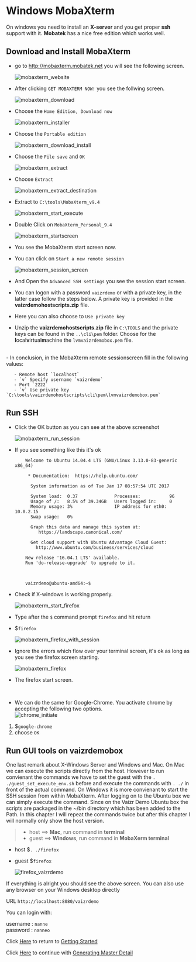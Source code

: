 # Windows MobaXterm

On windows you need to install an **X-server** and you get proper **ssh** support with it. **Mobatek** has a nice free edition which works well.

## Download and Install MobaXterm
- go to <a href="http://mobaxterm.mobatek.net" target="_blank">http://mobaxterm.mobatek.net</a> you will see the following screen.  

    ![mobaxterm_website](./../images/mobaxterm_website.png)  

- After clicking `GET MOBAXTERM NOW!` you see the follwing screen.  

    ![mobaxterm_download](./../images/mobaxterm_download.png)


- Choose the `Home Edition, Download now`  

    ![mobaxterm_installer](./../images/mobaxterm_installer.png)

- Choose the `Portable edition`  

    ![mobaxterm_download_install](./../images/mobaxterm_download_portable.png)

- Choose the `File save` and `OK` 

    ![mobaxterm_extract](./../images/mobaxterm_extract.png)

- Choose `Extract`

    ![mobaxterm_extract_destination](./../images/mobaxterm_extract_destination.png)

- Extract to `C:\tools\MobaXterm_v9.4`

    ![mobaxterm_start_execute](./../images/mobaxterm_start_execute.png)

- Double Click on `MobaXterm_Personal_9.4`

    ![mobaxterm_startscreen](./../images/mobaxterm_startscreen.png)

- You see the MobaXterm start screen now.  
- You can click on `Start a new remote session` 

    ![mobaxterm_session_screen](./../images/mobaxterm_session_screen.png)

- And Open the `Advanced SSH settings` you see the session start screen.  

- You can logon with a password `vaizrdemo` or with a private key, in the latter case follow the steps below. A private key is provided in the **vaizrdemohostscripts.zip** file. 

- Here you can also choose to `Use private key`

- Unzip the **vaizrdemohostscripts.zip** file in `C:\TOOLS` and the private keys can be found in the `..\cli\pem` folder. Choose for the **l**ocal**v**irtual**m**achine the `lvmvaizrdemobox.pem` file.  
<br>
- In conclusion, in the MobaXterm remote sessionscreen fill in the following values:

       - Remote host `localhost`
       - `v` Specify username `vaizrdemo`
       - Port `2222`
       - `v` Use private key `C:\tools\vaizrdemohostscripts\cli\pem\lvmvaizrdemobox.pem`  

## Run SSH
- Click the OK button as you can see at the above screenshot

    ![mobaxterm_run_session](./../images/mobaxterm_run_session.png)

- If you see something like this it's ok  

          Welcome to Ubuntu 14.04.4 LTS (GNU/Linux 3.13.0-83-generic x86_64)

           * Documentation:  https://help.ubuntu.com/

            System information as of Tue Jan 17 08:57:54 UTC 2017

            System load:  0.37              Processes:           96
            Usage of /:   8.5% of 39.34GB   Users logged in:     0
            Memory usage: 3%                IP address for eth0: 10.0.2.15
            Swap usage:   0%

            Graph this data and manage this system at:
               https://landscape.canonical.com/

            Get cloud support with Ubuntu Advantage Cloud Guest:
              http://www.ubuntu.com/business/services/cloud

          New release '16.04.1 LTS' available.
          Run 'do-release-upgrade' to upgrade to it.



          vaizrdemo@ubuntu-amd64:~$

- Check if X-windows is working properly.

    ![mobaxterm_start_firefox](./../images/mobaxterm_start_firefox.png)

- Type after the `$` command prompt `firefox` and hit return
- $`firefox`

    ![mobaxterm_firefox_with_session](./../images/mobaxterm_firefox_with_session.png)

- Ignore the errors which flow over your terminal screen, it's ok as long as you see the firefox screen starting.

    ![mobaxterm_firefox](./../images/mobaxterm_firefox.png)

- The firefox start screen.  
<br>

- We can do the same for Google-Chrome. You activate chrome by accepting the following two options.  
    ![chrome_initiate](./../images/chrome_initiate.png)

1. $`google-chrome`
2. choose `OK`

## Run GUI tools on vaizrdemobox
One last remark about X-Windows Server and Windows and Mac. On Mac we can execute the scripts directly from the host. However to run convienant the commands we have to set the guest with the `. ./guest_set_execute_env.sh` before and execute the commands with `. ./` in front of the actual command. On Windows it is more convienant to start the SSH session from within MobaXterm. After logging on to the Ubuntu box we can simply execute the command. Since on the Vaizr Demo Ubuntu box the scripts are packaged in the ~/bin directory which has been added to the Path. In this chapter I will repeat the commands twice but after this chapter I will normally only show the host version.

>  * host ==> **Mac**, run command in **terminal**
>   * guest ==> **Windows**, run command in **MobaXerm terminal**  

* host  $`. ./firefox`
* guest $`firefox`

    ![firefox_vaizrdemo](./../images/firefox_vaizrdemo.png)

If everything is alright you should see the above screen. You can also use any browser on your Windows desktop directly  

URL `http://localhost:8080/vaizrdemo`  

You can login with:

username : `nanne`  
password : `nanneo`  

Click [Here](./../../professionalpowerui/gettingstarted) to return to [Getting Started](./../../professionalpowerui/gettingstarted)  

Click [Here](./../../professionalpowerui/masterdetail) to continue with [Generating Master Detail](./../../professionalpowerui/masterdetail)
